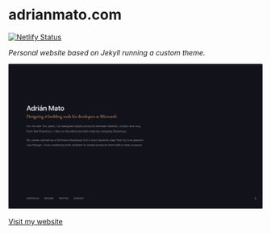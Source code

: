 # adrianmato.com
[![Netlify Status](https://api.netlify.com/api/v1/badges/9482eaf2-54d5-4ee5-a190-5da6e2226aeb/deploy-status)](https://app.netlify.com/sites/adrianmato/deploys)

*Personal website based on Jekyll running a custom theme.*

![](/assets/preview.png)

[Visit my website](https://adrianmato.com)
